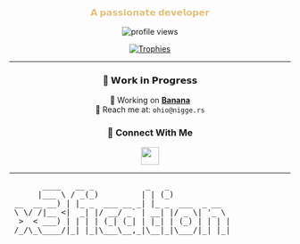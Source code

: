 <h3 align="center" style="color:#e5c07b;">𝗔 𝗽𝗮𝘀𝘀𝗶𝗼𝗻𝗮𝘁𝗲 𝗱𝗲𝘃𝗲𝗹𝗼𝗽𝗲𝗿</h3>

<p align="center">
  <img src="https://komarev.com/ghpvc/?username=x3fication&label=Profile%20views&color=7fbbb3&style=for-the-badge" alt="profile views"/>
</p>

<div align="center">
  <a href="https://github.com/ryo-ma/github-profile-trophy">
    <img src="https://github-profile-trophy.vercel.app/?username=x3fication&theme=alduin&no-bg=true&no-frame=true&column=4" alt="Trophies"/>
  </a>
</div>

<hr/>

<h3 align="center">🚧 𝗪𝗼𝗿𝗸 𝗶𝗻 𝗣𝗿𝗼𝗴𝗿𝗲𝘀𝘀</h3>
<p align="center">
  🔹 Working on <a href="https://github.com/x3fication/Banana"><strong>Banana</strong></a><br/>
  🔹 Reach me at: <code>ohio@nigge.rs</code>
</p>

<h3 align="center">🤝 Connect With Me</h3>
<p align="center">
  <a href="https://discord.gg/SvuUuT797t" target="_blank">
    <img src="https://skillicons.dev/icons?i=discord" height="32"/>
  </a>
</p>

---

<td valign="top" width="10%" style="padding-left:12px; white-space: pre; font-family: monospace; color:#d4be98;">
  <pre style="margin:0;">
       ____   __ _           _   _             
      |___ \ / _(_)         | | (_)            
 __  __ __) | |_ _  ___ __ _| |_ _  ___  _ __  
 \ \/ /|__ <|  _| |/ __/ _` | __| |/ _ \| '_ \ 
  >  < ___) | | | | (_| (_| | |_| | (_) | | | |
 /_/\_\____/|_| |_|\___\__,_|\__|_|\___/|_| |_|                         
  </pre>
      </td>
    </tr>
  </table>
</div>




